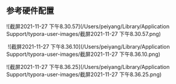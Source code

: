 

## 参考硬件配置

![截屏2021-11-27 下午8.30.57](/Users/peiyang/Library/Application Support/typora-user-images/截屏2021-11-27 下午8.30.57.png)

​				 ![截屏2021-11-27 下午8.36.10](/Users/peiyang/Library/Application Support/typora-user-images/截屏2021-11-27 下午8.36.10.png)

![截屏2021-11-27 下午8.36.25](/Users/peiyang/Library/Application Support/typora-user-images/截屏2021-11-27 下午8.36.25.png)







